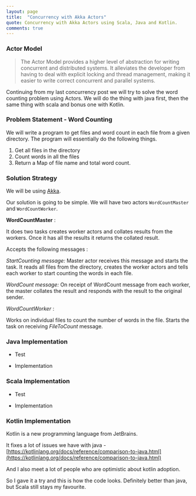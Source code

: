 ```yaml
---
layout: page
title:  "Concurrency with Akka Actors"
quote: Concurrency with Akka Actors using Scala, Java and Kotlin.
comments: true
---
```

  
### Actor Model

> The Actor Model provides a higher level of abstraction for writing concurrent and distributed systems. It alleviates the developer from having to deal with explicit locking and thread management, making it easier to write correct concurrent and parallel systems.

Continuing from my last concurrency post we will try to solve the word counting problem using Actors. We will do the thing with java first, then the same thing with scala and bonus one with Kotlin.

### Problem Statement - Word Counting

We will write a program to get files and word count in each file from a given directory.
The program will essentially do the following things.

1. Get all files in the directory
2. Count words in all the files
3. Return a Map of file name and total word count.

### Solution Strategy

We will be using [Akka](http://akka.io/).

Our solution is going to be simple. We will have two actors `WordCountMaster` and `WordCountWorker`.

<b>WordCountMaster</b> : 

It does two tasks creates worker actors and collates results from the workers. Once it has all the results it returns the collated result.<br> 

Accepts the following messages :

<em>StartCounting message: </em> Master actor receives this message and starts the task. It reads all files from the directory, creates the worker actors and tells each worker to start counting the words in each file.

<em>WordCount message: </em> On receipt of WordCount message from each worker, the master collates the result and responds with the result to the  original sender.

<em>WordCountWorker</em> : 

Works on individual files to count the number of words in the file. Starts the task on receiving <em>FileToCount</em> message.


### Java Implementation

- Test

<script src="https://gist.github.com/kunalkanojia/8202d0690208949054eee8b88cec8da2.js"></script>

- Implementation

<script src="https://gist.github.com/kunalkanojia/a540eef7eafe00dd253f18e9351367f6.js"></script>

### Scala Implementation

 - Test
 
 <script src="https://gist.github.com/kunalkanojia/918becb053956ad24ceba24bb12f3134.js"></script>

 - Implementation

<script src="https://gist.github.com/kunalkanojia/36bacddf2b4a947e215580b68c660878.js"></script>


### Kotlin Implementation

Kotlin is a new programming language from JetBrains.

It fixes a lot of issues we have with java - [https://kotlinlang.org/docs/reference/comparison-to-java.html](https://kotlinlang.org/docs/reference/comparison-to-java.html)

And I also meet a lot of people who are optimistic about kotlin adoption. 

So I gave it a try and this is how the code looks. Definitely better than java, but Scala still stays my favourite.

<script src="https://gist.github.com/kunalkanojia/198f6c063bd12621341827330e59171c.js"></script>
